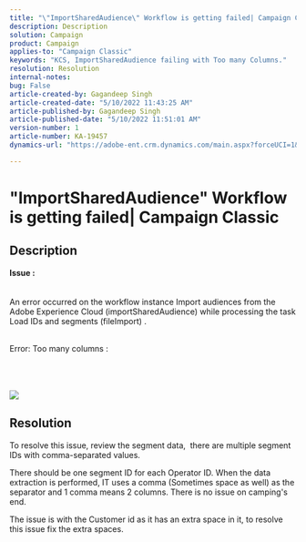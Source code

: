 ```yaml
---
title: "\"ImportSharedAudience\" Workflow is getting failed| Campaign Classic"
description: Description
solution: Campaign
product: Campaign
applies-to: "Campaign Classic"
keywords: "KCS, ImportSharedAudience failing with Too many Columns."
resolution: Resolution
internal-notes: 
bug: False
article-created-by: Gagandeep Singh
article-created-date: "5/10/2022 11:43:25 AM"
article-published-by: Gagandeep Singh
article-published-date: "5/10/2022 11:51:01 AM"
version-number: 1
article-number: KA-19457
dynamics-url: "https://adobe-ent.crm.dynamics.com/main.aspx?forceUCI=1&pagetype=entityrecord&etn=knowledgearticle&id=a7ccf962-56d0-ec11-a7b5-00224809c556"

---
```

# "ImportSharedAudience" Workflow is getting failed| Campaign Classic

## Description

<b>Issue :</b>
<br> <br><br>An error occurred on the workflow instance Import audiences from the Adobe Experience Cloud (importSharedAudience) while processing the task Load IDs and segments (fileImport) .

<br>Error: Too many columns :

<br> <br><br>![](https://adobe.sharepoint.com/sites/D365EntAttachments/account/604485c9-a5ed-e811-a94a-000d3a34e4b0/incident/E-000185882/Fileimport%20Error.png)

## Resolution


To resolve this issue, review the segment data,  there are multiple segment IDs with comma-separated values.

 There should be one segment ID for each Operator ID. When the data extraction is performed, IT uses a comma (Sometimes space as well) as the separator and 1 comma means 2 columns. There is no issue on camping's end.

 The issue is with the Customer id as it has an extra space in it, to resolve this issue fix the extra spaces.
